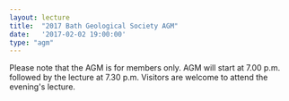 ```yaml
---
layout: lecture
title:  "2017 Bath Geological Society AGM"
date:   '2017-02-02 19:00:00'
type: "agm"
---
```

Please note that the AGM is for members only. AGM will start at 7.00 p.m. followed by the lecture at 7.30 p.m.  Visitors are welcome to attend the evening's lecture.
